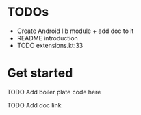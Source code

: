 # TODOs
- Create Android lib module + add doc to it
- README introduction
- TODO extensions.kt:33

# Get started
TODO Add boiler plate code here


TODO Add doc link
